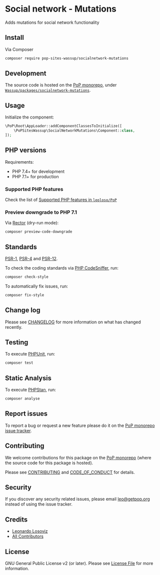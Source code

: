 # Social network - Mutations

<!--
[![Build Status][ico-travis]][link-travis]
[![Quality Score][ico-code-quality]][link-code-quality]
[![Software License][ico-license]](LICENSE.md)
[![Latest Version on Packagist][ico-version]][link-packagist]
[![Coverage Status][ico-scrutinizer]][link-scrutinizer]
[![Total Downloads][ico-downloads]][link-downloads]
-->

Adds mutations for social network functionality

## Install

Via Composer

``` bash
composer require pop-sites-wassup/socialnetwork-mutations
```

## Development

The source code is hosted on the [PoP monorepo](https://github.com/leoloso/PoP), under [`Wassup/packages/socialnetwork-mutations`](https://github.com/leoloso/PoP/tree/master/layers/Wassup/packages/socialnetwork-mutations).

## Usage

Initialize the component:

``` php
\PoP\Root\AppLoader::addComponentClassesToInitialize([
    \PoPSitesWassup\SocialNetworkMutations\Component::class,
]);
```

## PHP versions

Requirements:

- PHP 7.4+ for development
- PHP 7.1+ for production

### Supported PHP features

Check the list of [Supported PHP features in `leoloso/PoP`](https://github.com/leoloso/PoP/#supported-php-features)

### Preview downgrade to PHP 7.1

Via [Rector](https://github.com/rectorphp/rector) (dry-run mode):

```bash
composer preview-code-downgrade
```

## Standards

[PSR-1](https://www.php-fig.org/psr/psr-1), [PSR-4](https://www.php-fig.org/psr/psr-4) and [PSR-12](https://www.php-fig.org/psr/psr-12).

To check the coding standards via [PHP CodeSniffer](https://github.com/squizlabs/PHP_CodeSniffer), run:

``` bash
composer check-style
```

To automatically fix issues, run:

``` bash
composer fix-style
```

## Change log

Please see [CHANGELOG](CHANGELOG.md) for more information on what has changed recently.

## Testing

To execute [PHPUnit](https://phpunit.de/), run:

``` bash
composer test
```

## Static Analysis

To execute [PHPStan](https://github.com/phpstan/phpstan), run:

``` bash
composer analyse
```

## Report issues

To report a bug or request a new feature please do it on the [PoP monorepo issue tracker](https://github.com/leoloso/PoP/issues).

## Contributing

We welcome contributions for this package on the [PoP monorepo](https://github.com/leoloso/PoP) (where the source code for this package is hosted).

Please see [CONTRIBUTING](CONTRIBUTING.md) and [CODE_OF_CONDUCT](CODE_OF_CONDUCT.md) for details.

## Security

If you discover any security related issues, please email leo@getpop.org instead of using the issue tracker.

## Credits

- [Leonardo Losoviz][link-author]
- [All Contributors][link-contributors]

## License

GNU General Public License v2 (or later). Please see [License File](LICENSE.md) for more information.

[ico-version]: https://img.shields.io/packagist/v/pop-sites-wassup/socialnetwork-mutations.svg?style=flat-square
[ico-license]: https://img.shields.io/badge/license-GPLv2-brightgreen.svg?style=flat-square
[ico-travis]: https://img.shields.io/travis/pop-sites-wassup/socialnetwork-mutations/master.svg?style=flat-square
[ico-scrutinizer]: https://img.shields.io/scrutinizer/coverage/g/pop-sites-wassup/socialnetwork-mutations.svg?style=flat-square
[ico-code-quality]: https://img.shields.io/scrutinizer/g/pop-sites-wassup/socialnetwork-mutations.svg?style=flat-square
[ico-downloads]: https://img.shields.io/packagist/dt/pop-sites-wassup/socialnetwork-mutations.svg?style=flat-square

[link-packagist]: https://packagist.org/packages/pop-sites-wassup/socialnetwork-mutations
[link-travis]: https://travis-ci.org/pop-sites-wassup/socialnetwork-mutations
[link-scrutinizer]: https://scrutinizer-ci.com/g/pop-sites-wassup/socialnetwork-mutations/code-structure
[link-code-quality]: https://scrutinizer-ci.com/g/pop-sites-wassup/socialnetwork-mutations
[link-downloads]: https://packagist.org/packages/pop-sites-wassup/socialnetwork-mutations
[link-author]: https://github.com/leoloso
[link-contributors]: ../../../../../../contributors
